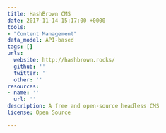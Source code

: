 ```yaml
---
title: HashBrown CMS
date: 2017-11-14 15:17:00 +0000
tools:
- "Content Management"
data_model: API-based
tags: []
urls:
  website: http://hashbrown.rocks/
  github: ''
  twitter: ''
  other: ''
resources:
- name: ''
  url: ''
description: A free and open-source headless CMS
license: Open Source

---
```

